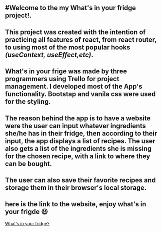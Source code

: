#Welcome to the my What's in your fridge project!.
---

This project was created with the intention of practicing all features of react, from react router, to using most of the most popular hooks *(useContext, useEffect,etc)*.
---

What's in your frige was made by three programmers using Trello for project management. I developed most of the App's functionality. Bootstap and vanila css were used for the styling. 
---
The reason behind the app is to have a website were the user can input whatever ingredients she/he has in their fridge, then according to their input, the app displays a list of recipes. The user also gets a list of the ingredients she is missing for the chosen recipe, with a link to where they can be bought.
---
The user can also save their favorite recipes and storage them in their browser's local storage.
---

here is the link to the website, enjoy what's in your frigde 😃
---

[What's in your fridge?](https://natalieacevedo.github.io/what-s-in-your-fridge/#/)
